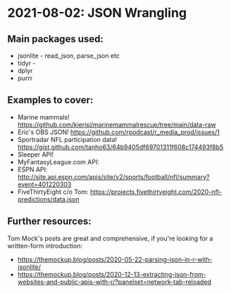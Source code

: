 # 2021-08-02: JSON Wrangling

## Main packages used:

- jsonlite - read_json, parse_json etc
- tidyr - 
- dplyr
- purrr

## Examples to cover:

- Marine mammals! https://github.com/kierisi/marinemammalrescue/tree/main/data-raw
- Eric's OBS JSON! https://github.com/rpodcast/r_media_prod/issues/1
- Sportradar NFL participation data! https://gist.github.com/tanho63/64b9405df69701311f608c174493f8b5
- Sleeper API! 
- MyFantasyLeague.com API: 
- ESPN API: http://site.api.espn.com/apis/site/v2/sports/football/nfl/summary?event=401220303
- FiveThirtyEight c/o Tom: https://projects.fivethirtyeight.com/2020-nfl-predictions/data.json

## Further resources:

Tom Mock's posts are great and comprehensive, if you're looking for a written-form introduction: 

- https://themockup.blog/posts/2020-05-22-parsing-json-in-r-with-jsonlite/
- https://themockup.blog/posts/2020-12-13-extracting-json-from-websites-and-public-apis-with-r/?panelset=network-tab-reloaded
